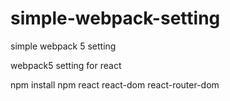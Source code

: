 # simple-webpack-setting
simple webpack 5 setting

webpack5 setting for react 

npm install 
npm react react-dom react-router-dom
